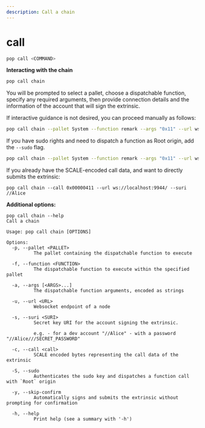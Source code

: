 ```yaml
---
description: Call a chain
---
```


# call

```bash
pop call <COMMAND>
```

**Interacting with the chain**

```bash
pop call chain
```

You will be prompted to select a pallet, choose a dispatchable function, specify any required arguments, then provide connection details and the information of the account that will sign the extrinsic.

If interactive guidance is not desired, you can proceed manually as follows:

```bash
pop call chain --pallet System --function remark --args "0x11" --url ws://localhost:9944/ --suri //Alice
```

If you have sudo rights and need to dispatch a function as Root origin, add the `--sudo` flag.

```bash
pop call chain --pallet System --function remark --args "0x11" --url ws://localhost:9944/ --suri //Alice --sudo
```

If you already have the SCALE-encoded call data, and want to directly submits the extrinsic:

```shell
pop call chain --call 0x00000411 --url ws://localhost:9944/ --suri //Alice
```

**Additional options:**

```
pop call chain --help                                                     
Call a chain

Usage: pop call chain [OPTIONS]

Options:
  -p, --pallet <PALLET>
          The pallet containing the dispatchable function to execute

  -f, --function <FUNCTION>
          The dispatchable function to execute within the specified pallet

  -a, --args [<ARGS>...]
          The dispatchable function arguments, encoded as strings

  -u, --url <URL>
          Websocket endpoint of a node

  -s, --suri <SURI>
          Secret key URI for the account signing the extrinsic.
          
          e.g. - for a dev account "//Alice" - with a password "//Alice///SECRET_PASSWORD"

  -c, --call <call>
          SCALE encoded bytes representing the call data of the extrinsic

  -S, --sudo
          Authenticates the sudo key and dispatches a function call with `Root` origin

  -y, --skip-confirm
          Automatically signs and submits the extrinsic without prompting for confirmation

  -h, --help
          Print help (see a summary with '-h')
```
